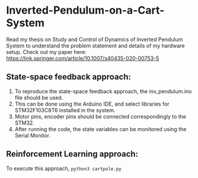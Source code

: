 # Inverted-Pendulum-on-a-Cart-System
Read my thesis on Study and Control of Dynamics of Inverted Pendulum System to understand the problem statement and details of my hardware setup. Check out my paper here: https://link.springer.com/article/10.1007/s40435-020-00753-5

## State-space feedback approach:
1. To reproduce the state-space feedback approach, the inv_pendulum.ino file should be used.
2. This can be done using the Arduino IDE, and select libraries for STM32F103C8T6 installed in the system.
3. Motor pins, encoder pins should be connected correspondingly to the STM32.
4. After running the code, the state variables can be monitored using the Serial Monitor.

## Reinforcement Learning approach:
To execute this approach, ```python3 cartpole.py```


